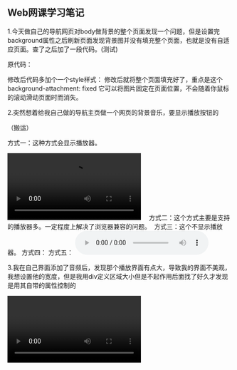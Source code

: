 ﻿## Web网课学习笔记

1.今天做自己的导航网页对body做背景的整个页面发现一个问题，但是设置完 background属性之后刷新页面发现背景图并没有填充整个页面，也就是没有自适应页面。查了之后加了一段代码。(测试)

原代码：

<body background="imagines/beijing.png" >
修改后代码多加个一个style样式：

<body background="imagines/beijing.png"     
    style=" background-repeat:no-repeat ;      
  background-size:100% 100%;       
  background-attachment: fixed ;" >
修改后就将整个页面填充好了，重点是这个background-attachment: fixed 它可以将图片固定在页面位置，不会随着你鼠标的滚动滑动页面时而消失。



2.突然想着给我自己做的导航主页做一个网页的背景音乐，要显示播放按钮的

（搬运）

方式一：这种方式会显示播放器。

<video controls="" autoplay="" name="media">
<source src="音乐" type="audio/mpeg">
</video>　
方式二：这个方式主要是支持的播放器多。一定程度上解决了浏览器兼容的问题。
<embed src="music/We Don't Talk Anymore.mp3" autostart="true" loop="true" hidden="true">
</embed>
方式三：这个不显示播放器。
<audio autoplay="" loop="">
<source src="http://mi.0w0.im/Letter_Song.mp3">
</audio>
方式四：

<bgsound src=背景音乐链接地址 loop=-1>
方式五：

<audio src="music/We Don't Talk Anymore.mp3" id="aud" autoplay="autoplay" controls="controls" preload="auto">
</audio>


3.我在自己界面添加了音频后，发现那个播放界面有点大，导致我的界面不美观，我想设置他的宽度，但是我用div定义区域大小但是不起作用后面找了好久才发现是用其自带的属性控制的

<video width="" height="" >
设置完之后就完美解决了



4.margin:0 auto居中的前提是我们为div设置了宽度，如果没有设置宽度，就算使用了改css属性，也不会取作用。因此，首先要检查一下是否设置宽度。

检查一下div是否使用了float:left或float:right,如果使用了float:left或float:right，margin:0 auto也不会取作用



5.while循环关闭窗口会导致首页刷新无响应为什么呢?（待解决）





6.absolute属性会令margin的0 auto属性的居中失效



7.transform进行移动不能分两行写，否则只进行后面的transform的操作

transform: ........

transform: ........  如这样则只会执行第二行的



8.boxing-sizing：border-box的用途

使用了box-siziing:border-box之后，div把border的宽度也计算进了width和height



9.canvas 

这个画布由于没有看书系统地学，使用起来的时候产生了很多奇怪的错误，用js做画板的时候，发现这个鼠标在哪，但并不在哪画，后来搜了一下文章，才发现这个canvas的高宽只能在标签内进行设置，不然会导致很多问题。参考https://www.cnblogs.com/jacobb/p/6814317.html



10.translate 跟 动画animation不能用在一个元素上

要多嵌套上一个div元素，否则translate会失效



11.HTML、XML、XHTML 有什么区别?

HTML即是超文本标记语言（Hyper Text Markup Language），是最早写网页的语言，但是由于时间早，规范不是很好，大小写混写且编码不规范,是语法较为松散的、不严格的Web语言

XHTML是升级版的html（Extensible Hyper Text Markup Language），对html进行了规范，编码更加严谨纯洁，也是一种过渡语言，html向xml过渡的语言。实际上XHTML 与 HTML 4.01 标准没有太多的不同。

XML是可扩展标记语言（Extensible Markup Language），是一种跨平台语言，编码更自由，可以自由创建标签（
比如像下面这样创建：
<note><to>Tove</to><from>Jani</from><heading>Reminder</heading><body>Don't forget me this weekend!</body><te>
），主要用于存储数据和结构，可扩展

HTML和XML的区别：
XML 被设计用来传输和存储数据，其焦点是数据的内容。
HTML 被设计用来显示数据，其焦点是数据的外观。
HTML 旨在显示信息，而 XML 旨在传输信息。
XML在定义标记时区分大小写，而HTML标记不区分大小写。


